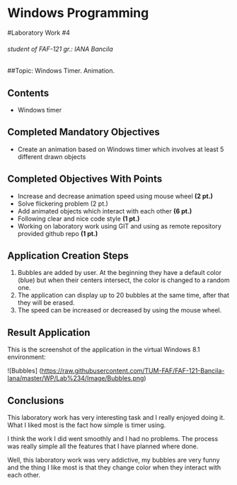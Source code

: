 Windows Programming
=====================
#Laboratory Work #4
###### student of FAF-121 gr.: IANA Bancila

##Topic: Windows Timer. Animation.

Contents
--------
* Windows timer

Completed Mandatory Objectives
--------------------
* Create an animation based on Windows timer which involves at least 5 different drawn objects

Completed Objectives With Points
-----------------------------------
* Increase and decrease animation speed using mouse wheel **(2 pt.)**
*	Solve flickering problem (2 pt.)
*	Add animated objects which interact with each other **(6 pt.)**
*	Following clear and nice code style **(1 pt.)**
*	Working on laboratory work using GIT and using as remote repository provided github repo **(1 pt.)**


Application Creation Steps
--------------------------
1.	Bubbles are added by user. At the beginning they have a default color (blue) but when their centers intersect, the color is changed to a random one.  
2.	The application can display up to 20 bubbles at the same time, after that they will be erased.
3.	The speed can be increased or decreased by using the mouse wheel.



Result Application
------------------
This is the screenshot of the application in the virtual Windows 8.1 environment: 

![Bubbles] (https://raw.githubusercontent.com/TUM-FAF/FAF-121-Bancila-Iana/master/WP/Lab%234/Image/Bubbles.png)

Conclusions
-----------

This laboratory work has very interesting task and I really enjoyed doing it. What I liked most is the fact how simple is timer using.

I think the work I did went smoothly and I had no problems. The process was really simple all the features that I have planned where done.

Well, this laboratory work was very addictive, my bubbles are very funny and the thing I like most is that they change color when they interact with each other.



